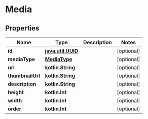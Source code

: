 
# Media

## Properties
Name | Type | Description | Notes
------------ | ------------- | ------------- | -------------
**id** | [**java.util.UUID**](java.util.UUID.md) |  |  [optional]
**mediaType** | [**MediaType**](MediaType.md) |  |  [optional]
**url** | **kotlin.String** |  |  [optional]
**thumbnailUrl** | **kotlin.String** |  |  [optional]
**description** | **kotlin.String** |  |  [optional]
**height** | **kotlin.Int** |  |  [optional]
**width** | **kotlin.Int** |  |  [optional]
**order** | **kotlin.Int** |  |  [optional]



